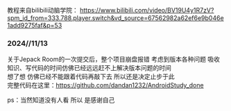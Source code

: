 教程来自bilibili动脑学院：
https://www.bilibili.com/video/BV19U4y1R7zV?spm_id_from=333.788.player.switch&vd_source=67562982a62ef6e9b046e1add9275faf&p=53


### 2024//11/13
关于Jepack Room的一次提交后，整个项目崩盘报错 考虑到版本各种问题 吸收知识、写代码的时间仿佛已经远远赶不上解决版本问题的时间    
想了想 仿佛已经不能跟着代码再敲下去  所以还是决定止步于此   
完整代码在这里：https://github.com/dandan1232/AndroidStudy_done   

    
ps：当然知道没有人看 所以 是感谢自己
